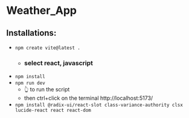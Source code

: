 # Weather_App

## Installations:
- `npm create vite@latest . `
  - ### select react, javascript
-  `npm install`
-  `npm run dev`
    - 👆 to run the script
    -  then ctrl+click on the terminal http://localhost:5173/
-  `npm install @radix-ui/react-slot class-variance-authority clsx lucide-react react react-dom`
